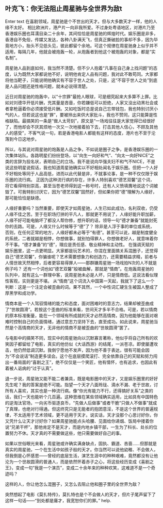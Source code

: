 ## 叶克飞：你无法阻止周星驰与全世界为敌t

Enter text 
在喜剧领域，周星驰是个不世出的天才。但与大多数天才一样，他的人缘不太好。
相比欧洲片，港产片一向非我所爱。不过身处粤语地区，对港片乃至香港娱乐圈也耳濡目染二十余年，其间恰恰是周星驰的辉煌时代。娱乐圈是非多，香港自不免俗，传媒又发达，各种八卦满天飞，但真正撕破脸的事却不多，因为毕竟地方小，抬头不见低头见，彼此都留个余地。可这个规律在周星驰身上似乎并不适用，每隔几年，他就会被炮轰一轮，从炮轰者到他这个被炮轰的对象，都是“实名制”。

周星驰人品到底如何，我当然不清楚。但不少人抱着“凡事在自己身上找问题”的态度，认为既然大家都说他不好，说明他肯定人品有问题，我对此不敢苟同。大家都将他当靶子，只能说明他确实有不容于世人之处，只是，这“不容于世人之处”到底是人品问题还是性格问题，就未必说得清楚。

近日对周星驰的炮轰中，以“十宗罪”最抢人眼球，可是细究起来大多算不上罪。比如对刘德华开低片酬，充其量是吝啬，你若嫌低可以拒绝，人家又没出动黑社会或者拿枪逼着你必须接受低片酬。又如吃饭时总是说自己忘带钱包，我也特别讨厌小气的人，但若说这也是“罪”，要被拎出来供大家批斗，我也不赞同，这只能算是性格缺陷。最搞笑的一条是“做人太苛刻”，原文是“一场戏往往是大家觉得已经很好了，而他却会不厌其烦地一次又一次地接着拍下去，打击其他人信心，不顾及其他人的感受”，不客气说一句，若是香港电影人都能有这样的态度，港片也不至于沦落到今日这地步。

所以，与其说对周星驰的炮轰是人品之争，不如说是圈子之争，是香港娱乐圈的一次集体站队。各路明星们纷纷登场，以“向生一向好和气”、“向太一向好NICE”之类的言辞为投名状，表明自己的立场。我不是说向华强夫妇不和气不NICE，不是说这些明星说假话，我也知道周星驰确实以不好相处闻名于娱乐圈。但把一个人好不好相处等同于人品高低，进而以此代替是非，不就事论事，是一种不仅仅限于娱乐圈的流行病。
正因为这种流行病的存在，许多人特别喜欢“德艺双馨”这个词，将它看得特别崇高，甚至当苍老师得到这一称号时，还有人义愤填膺地说这个词被毁了。可我特别讨厌它，因为“德艺双馨”固然好，但如果你把“德”理解为人缘好，那可能恰恰是缺德。

人缘好重要吗？当然重要，即使天才如周星驰，人生已如此成功，名利双收，仍受人缘不佳之苦。至于在职场打拼的平凡人，那就更不用说了，人缘好能升职加薪，人缘不好可能电脑坏了都没人帮你修，想升职的话，领导一句“德才兼备”就能封死你的去路。可是，人缘又什么时候等于“德”了？
除非是人浮于事的单位或系统，否则，在任何正常的地方，人缘好都未必等于“有德”。甚至可以说，越是制度健全的系统，二者就越是相悖，你想做事，就别怕得罪人，你想做老好人，就意味着你不干事。“德才兼备”的“德”，理应是责任感、敬业精神和主动性。
在强调天赋的娱乐圈里，这一点更明显。大家都是玩艺术的，你混在里面搞关系混圈子，还觉得自己“德艺双馨”，你骗谁呢？艺术需要想象力和创造力，还需要精益求精，前者与人情世故天然相悖，后者更容易得罪人——那群嫌周星驰一场戏拍N次的人不就是例子吗？
还有一个词也如“德艺双馨”般被曲解，那就是“情商”。在炮轰周星驰的队列中，就有这么一群理中客，说周星驰未必是人坏，只是情商低。这说法看似理性客观，实则更是不堪。
从“情商”这个词流入中国第一天起，我就下了这么一个判断：这是一个注定会被歪曲的词。果不其然，一个中性词汇硬生生被国人整成了厚黑学和成功学。

情商本是一个人驾驭情绪的能力和态度，面对困难时的意志力，结果却被歪曲成了“世故圆滑”。若按这个歪曲的标准来看，世间天才多半不合格。可是，若以情商的原本标准衡量，能在一个领域有所成就的天才必然高情商，因为他能够在面对艰难时控制自己的负面情绪，通过意志力坚持下去，直至成功。如此说来，周星驰当然是个高情商的天才，无非他的情商不是被歪曲的“世故圆滑”罢了。

与电影中的搞笑不同，现实中的周星驰向以沉默寡言著称，他似乎将自己所有的欢笑因子都留给了电影，真实的他仿似《大话西游》的结尾，一派苍凉。即使屡遭攻击，他仍然低调沉默。我倒宁愿他不发声，因为他不善于表达，很有可能会因为“不会说话”制造更多误会。这个在底层摸爬滚打、完全依靠自己的天赋和努力闯出一番局面的“喜剧之王”，绝不仅仅是一个笑匠，他有情怀，也有追求，也因此有着被人诟病的“过于认真”。

退一步说，周星驰又能不能二者兼具，既是电影圈中的天才，又是娱乐圈里的好好先生呢？我的答案是绝不可能。指望一个天才八面玲珑、滴水不漏、老于世故，讨所有人喜欢，其实也是一种流行病。像“你光有能力不行，还得搞好关系”之类的话，我们一天也能听个几百遍。这种思维在某些领域确实适用，比如具有中国特色的逆淘汰官场，一向劣币驱逐良币，“先做人后做事”或者干脆“只做人不做事”就成了真理，也绝对行得通。但这终究只是无能者的抱团意淫，不是这个世界的普遍规律，不太适用于艺术领域，更不适用于天才。说实话，天才没那个心思讨好你，你又凭什么让天才讨好你？如果周星驰能点头哈腰、见面给你递烟、饭局中搂着你说“兄弟干杯”，那他肯定不是天才，而是内地乡镇干部，一生为了科长、处长的位置努力不休。天才真的不需要做这些，他只需要做好自己的事。

如果以世俗眼光来看，周星驰或许确实满身缺点，固执、霸道、吝啬……但那就是真实的周星驰，一个在生活中如孩子般的天才。你当然可以说他幼稚、不会做人，但我倒是心怀感恩——曾经的底层生活，演艺生涯中的种种艰难，竟然都没有让他沦为一个世故圆滑的普通人，而是依然怀着赤子之心，将这些经历变成《喜剧之王》，变成一句“我是一个演员”，变成二十余年来的种种欢笑，这难道不是一个奇迹吗？

这样的人，你让他怎么混圈子，又怎么去阻止他和圈子里的全世界为敌？

突然想起了电影《莫扎特传》，莫扎特也是个不会做人的天才，但片子尾声留下了这样一句话——“到处都是庸才，我宽恕你们的罪。” help.
